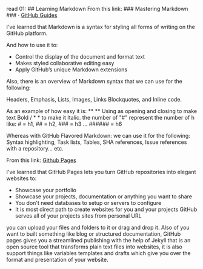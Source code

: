 read 01: ## Learning Markdown
From this link: ### Mastering Markdown ### · [GitHub Guides](https://guides.github.com/features/mastering-markdown/)

I've learned that Markdown is a syntax for styling all forms of writing on the GitHub platform.

And how to use it to:

* Control the display of the document and format text
* Makes styled collaborative editing easy
* Apply GitHub’s unique Markdown extensions

Also, there is an overview of Markdown syntax that we can use for the following:

Headers, Emphasis, Lists, Images, Links Blockquotes, and Inline code.

As an example of how easy it is:
** ** Using as opening and closing to make text Bold / * * to make it Italic.
the number of "#" represent the number of h like: # = h1, ## = h2, ### = h3 … ###### = h6

Whereas with GitHub Flavored Markdown: we can use it for the following:
Syntax highlighting, Task lists, Tables, SHA references, Issue references with a repository... etc.

 

From this link: [Github Pages](https://pages.github.com)

I've learned that GitHub Pages lets you turn GitHub repositories into elegant websites to:

* Showcase your portfolio
* Showcase your projects, documentation or anything you want to share
* You don't need databases to setup or servers to configure
* It is most direct path to create websites for you and your projects
GitHub serves all of your projects sites from personal URL

you can upload your files and folders to it or drag and drop it.
Also of you want to built something like blog or structured documentation, GitHub pages gives you a streamlined publishing with the help of Jekyll that is an open source tool that transforms plain text files into websites, it is also support things like variables templates and drafts which give you over the format and presentation of your website.
